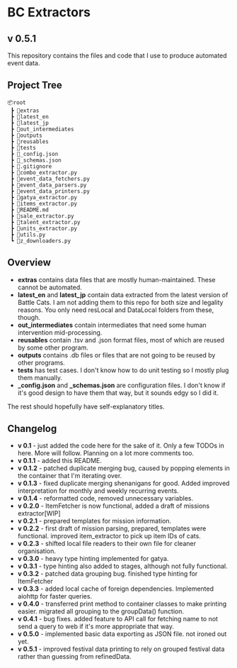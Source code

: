 # BC Extractors

## **v 0.5.1**

This repository contains the files and code that I use to produce automated event data.

## Project Tree

```plaintext
📦root
 ┣ 📂extras
 ┣ 📂latest_en
 ┣ 📂latest_jp
 ┣ 📂out_intermediates
 ┣ 📂outputs
 ┣ 📂reusables
 ┣ 📂tests
 ┣ 📜_config.json
 ┣ 📜_schemas.json
 ┣ 📜.gitignore
 ┣ 📜combo_extractor.py
 ┣ 📜event_data_fetchers.py
 ┣ 📜event_data_parsers.py
 ┣ 📜event_data_printers.py
 ┣ 📜gatya_extractor.py
 ┣ 📜items_extractor.py
 ┣ 📜README.md
 ┣ 📜sale_extractor.py
 ┣ 📜talent_extractor.py
 ┣ 📜units_extractor.py
 ┣ 📜utils.py
 ┗ 📜z_downloaders.py
 ```

## **Overview**

* **extras** contains data files that are mostly human-maintained. These cannot be automated.
* **latest_en** and **latest_jp** contain data extracted from the latest version of Battle Cats. I am not adding them to this repo for both size and legality reasons. You only need resLocal and DataLocal folders from these, though.
* **out_intermediates** contain intermediates that need some human intervention mid-processing.
* **reusables** contain .tsv and .json format files, most of which are reused by some other program.
* **outputs** contains .db files or files that are not going to be reused by other programs.
* **tests** has test cases. I don't know how to do unit testing so I mostly plug them manually.
* **_config.json** and **_schemas.json** are configuration files. I don't know if it's good design to have them that way, but it sounds edgy so I did it.

The rest should hopefully have self-explanatory titles.

## **Changelog**

* **v 0.1** - just added the code here for the sake of it. Only a few TODOs in here. More will follow. Planning on a lot more comments too.
* **v 0.1.1** - added this README.
* **v 0.1.2** - patched duplicate merging bug, caused by popping elements in the container that I'm iterating over.
* **v 0.1.3** - fixed duplicate merging shenanigans for good. Added improved interpretation for monthly and weekly recurring events.
* **v 0.1.4** - reformatted code, removed unnecessary variables.
* **v 0.2.0** - ItemFetcher is now functional, added a draft of missions extractor[WIP]
* **v 0.2.1** - prepared templates for mission information.
* **v 0.2.2** - first draft of mission parsing, prepared, templates were functional. improved item_extractor to pick up item IDs of cats.
* **v 0.2.3** - shifted local file readers to their own file for cleaner organisation.
* **v 0.3.0** - heavy type hinting implemented for gatya.
* **v 0.3.1** - type hinting also added to stages, although not fully functional.
* **v 0.3.2** - patched data grouping bug. finished type hinting for ItemFetcher
* **v 0.3.3** - added local cache of foreign dependencies. Implemented aiohttp for faster queries.
* **v 0.4.0** - transferred print method to container classes to make printing easier. migrated all grouping to the groupData() function.
* **v 0.4.1** - bug fixes. added feature to API call for fetching name to not send a query to web if it's more appropriate that way.
* **v 0.5.0** - implemented basic data exporting as JSON file. not ironed out yet.
* **v 0.5.1** - improved festival data printing to rely on grouped festival data rather than guessing from refinedData.